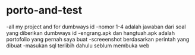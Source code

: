 # porto-and-test
-all my project and for dumbways id
-nomor 1-4 adalah jawaban dari soal yang diberikan dumbways id
-engrang.apk dan hangtuah.apk adalah portofolio yang pernah saya buat
-screeenshot berdasarkan perintah yang dibuat
-masukan sql terlibih dahulu seblum membuka web

